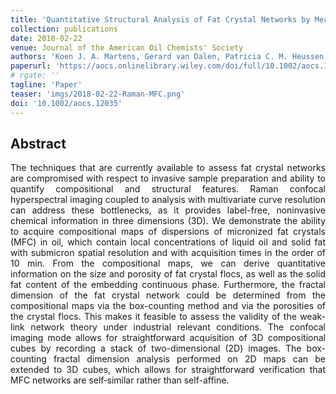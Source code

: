 ```yaml
---
title: 'Quantitative Structural Analysis of Fat Crystal Networks by Means of Raman Confocal Imaging'
collection: publications
date: 2018-02-22
venue: Journal of the American Oil Chemists' Society
authors: 'Koen J. A. Martens, Gerard van Dalen, Patricia C. M. Heussen, Mihai A. Voda, Tatiana Nikolaeva, John P. M. van Duynhoven'
paperurl: 'https://aocs.onlinelibrary.wiley.com/doi/full/10.1002/aocs.12035'
# rgate: ''
tagline: 'Paper'
teaser: 'imgs/2018-02-22-Raman-MFC.png'
doi: '10.1002/aocs.12035'
---
```


<h2> Abstract </h2>
<p align= "justify">
The techniques that are currently available to assess fat crystal networks are compromised with respect to invasive sample preparation and ability to quantify compositional and structural features. Raman confocal hyperspectral imaging coupled to analysis with multivariate curve resolution can address these bottlenecks, as it provides label-free, noninvasive chemical information in three dimensions (3D). We demonstrate the ability to acquire compositional maps of dispersions of micronized fat crystals (MFC) in oil, which contain local concentrations of liquid oil and solid fat with submicron spatial resolution and with acquisition times in the order of 10 min. From the compositional maps, we can derive quantitative information on the size and porosity of fat crystal flocs, as well as the solid fat content of the embedding continuous phase. Furthermore, the fractal dimension of the fat crystal network could be determined from the compositional maps via the box-counting method and via the porosities of the crystal flocs. This makes it feasible to assess the validity of the weak-link network theory under industrial relevant conditions. The confocal imaging mode allows for straightforward acquisition of 3D compositional cubes by recording a stack of two-dimensional (2D) images. The box-counting fractal dimension analysis performed on 2D maps can be extended to 3D cubes, which allows for straightforward verification that MFC networks are self‐similar rather than self-affine.
